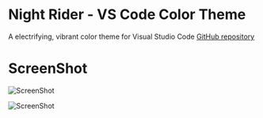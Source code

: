 # Night Rider - VS Code Color Theme
A electrifying, vibrant color theme for Visual Studio Code
[GitHub repository](https://github.com/syn3r6y/vscode-night-rider)


# ScreenShot
![ScreenShot](https://raw.githubusercontent.com/syn3r6y/vscode-night-rider/master/screens/screen-1.png)

![ScreenShot](https://raw.githubusercontent.com/syn3r6y/vscode-night-rider/master/screens/screen-2.png)